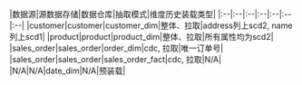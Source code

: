 |数据源|源数据存储|数据仓库|抽取模式|维度历史装载类型|
|:--|:--|:--|:--|:--|:--|:--|
|customer|customer|customer_dim|整体、拉取|address列上scd2, name列上scd1|
|product|product|product_dim|整体、拉取|所有属性均为scd2|
|sales_order|sales_order|order_dim|cdc, 拉取|唯一订单号|
|sales_order|sales_order|sales_order_fact|cdc, 拉取|N/A|
|N/A|N/A|date_dim|N/A|预装载|